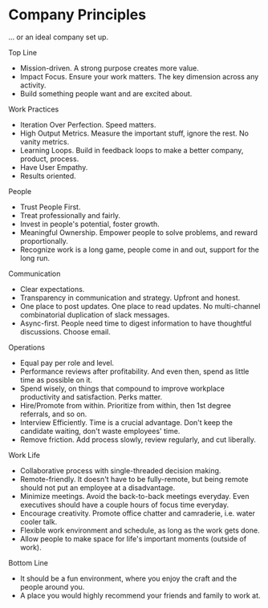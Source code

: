 # Company Principles
... or an ideal company set up.

Top Line
* Mission-driven. A strong purpose creates more value.
* Impact Focus. Ensure your work matters. The key dimension across any activity.
* Build something people want and are excited about.

Work Practices
* Iteration Over Perfection. Speed matters.
* High Output Metrics. Measure the important stuff, ignore the rest. No vanity metrics.
* Learning Loops. Build in feedback loops to make a better company, product, process.
* Have User Empathy.
* Results oriented.

People
* Trust People First.
* Treat professionally and fairly.
* Invest in people's potential, foster growth.
* Meaningful Ownership. Empower people to solve problems, and reward proportionally.
* Recognize work is a long game, people come in and out, support for the long run.

Communication
* Clear expectations.
* Transparency in communication and strategy. Upfront and honest.
* One place to post updates. One place to read updates. No multi-channel combinatorial duplication of slack messages.
* Async-first. People need time to digest information to have thoughtful discussions. Choose email.

Operations
* Equal pay per role and level.
* Performance reviews after profitability. And even then, spend as little time as possible on it.
* Spend wisely, on things that compound to improve workplace productivity and satisfaction. Perks matter.
* Hire/Promote from within. Prioritize from within, then 1st degree referrals, and so on.
* Interview Efficiently. Time is a crucial advantage. Don't keep the candidate waiting, don't waste employees' time.
* Remove friction. Add process slowly, review regularly, and cut liberally.
  
Work Life
* Collaborative process with single-threaded decision making.
* Remote-friendly. It doesn't have to be fully-remote, but being remote should not put an employee at a disadvantage.
* Minimize meetings. Avoid the back-to-back meetings everyday. Even executives should have a couple hours of focus time everyday.
* Encourage creativity. Promote office chatter and camraderie, i.e. water cooler talk.
* Flexible work environment and schedule, as long as the work gets done.
* Allow people to make space for life's important moments (outside of work).

Bottom Line
* It should be a fun environment, where you enjoy the craft and the people around you. 
* A place you would highly recommend your friends and family to work at.
